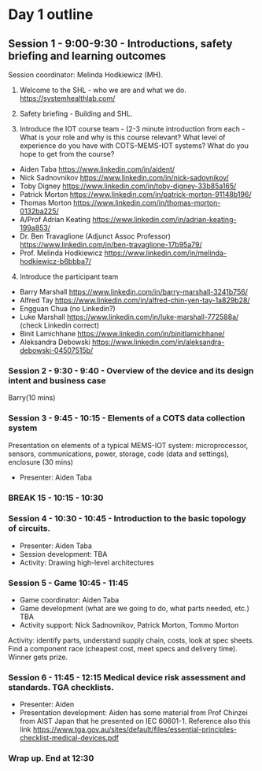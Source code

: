 # Day 1 outline

## Session 1 - 9:00-9:30 - Introductions, safety briefing and learning outcomes

Session coordinator: Melinda Hodkiewicz (MH).

1. Welcome to the SHL - who we are and what we do. https://systemhealthlab.com/

2. Safety briefing - Building and SHL.

3. Introduce the IOT course team - (2-3 minute introduction from each - What is your role and why is this course relevant? What level of experience do you have with COTS-MEMS-IOT systems? What do you hope to get from the course?

* Aiden Taba https://www.linkedin.com/in/aident/
* Nick Sadnovnikov https://www.linkedin.com/in/nick-sadovnikov/
* Toby Digney https://www.linkedin.com/in/toby-digney-33b85a165/
* Patrick Morton https://www.linkedin.com/in/patrick-morton-91148b196/
* Thomas Morton https://www.linkedin.com/in/thomas-morton-0132ba225/
* A/Prof Adrian Keating https://www.linkedin.com/in/adrian-keating-199a853/
* Dr. Ben Travaglione (Adjunct Assoc Professor) https://www.linkedin.com/in/ben-travaglione-17b95a79/
* Prof. Melinda Hodkiewicz https://www.linkedin.com/in/melinda-hodkiewicz-b6bbba7/

4. Introduce the participant team

* Barry Marshall https://www.linkedin.com/in/barry-marshall-3241b756/
* Alfred Tay https://www.linkedin.com/in/alfred-chin-yen-tay-1a829b28/
* Engguan Chua (no Linkedin?)
* Luke Marshall https://www.linkedin.com/in/luke-marshall-772588a/ (check Linkedin correct)
* Binit Lamichhane https://www.linkedin.com/in/binitlamichhane/
* Aleksandra Debowski https://www.linkedin.com/in/aleksandra-debowski-04507515b/

### Session 2 - 9:30 - 9:40 - Overview of the device and its design intent and business case  

Barry(10 mins)

### Session 3 - 9:45 - 10:15 - Elements of a COTS data collection system

Presentation on elements of a typical MEMS-IOT system: microprocessor, sensors, communications, power, storage, code (data and settings), enclosure (30 mins)
 
* Presenter: Aiden Taba

### BREAK 15 - 10:15 - 10:30

### Session 4 - 10:30 - 10:45 - Introduction to the basic topology of circuits. 

* Presenter: Aiden Taba
* Session development: TBA
* Activity: Drawing high-level architectures

### Session 5 - Game 10:45 - 11:45

* Game coordinator: Aiden Taba
* Game development (what are we going to do, what parts needed, etc.) TBA
* Activity support: Nick Sadnovnikov, Patrick Morton, Tommo Morton

Activity: identify parts, understand supply chain, costs, look at spec sheets. Find a component race (cheapest cost, meet specs and delivery time). Winner gets prize. 

### Session 6 - 11:45 - 12:15 Medical device risk assessment and standards. TGA checklists.

* Presenter: Aiden
* Presentation development: Aiden has some material from Prof Chinzei from AIST Japan that he presented on IEC 60601-1. Reference also this link https://www.tga.gov.au/sites/default/files/essential-principles-checklist-medical-devices.pdf

### Wrap up. End at 12:30



